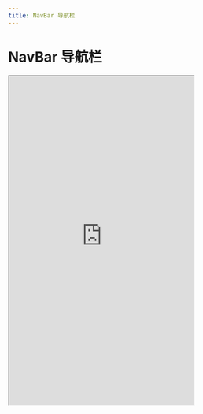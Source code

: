 ```yaml
---
title: NavBar 导航栏
---
```


# NavBar 导航栏

<iframe src="https://cfg-design.github.io/cfgd-uniapp3/#/pages/navBar/index" style="width: 375px; height: 667px" />

# 待写